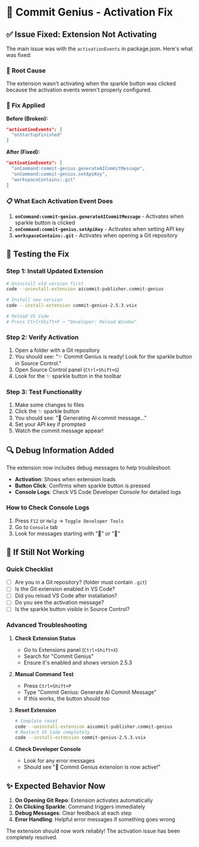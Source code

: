 # 🔧 Commit Genius - Activation Fix

## ✅ Issue Fixed: Extension Not Activating

The main issue was with the `activationEvents` in package.json. Here's what was fixed:

### 🎯 **Root Cause**

The extension wasn't activating when the sparkle button was clicked because the activation events weren't properly configured.

### 🔧 **Fix Applied**

**Before (Broken):**

```json
"activationEvents": [
  "onStartupFinished"
]
```

**After (Fixed):**

```json
"activationEvents": [
  "onCommand:commit-genius.generateAICommitMessage",
  "onCommand:commit-genius.setApiKey", 
  "workspaceContains:.git"
]
```

### 📋 **What Each Activation Event Does**

1. **`onCommand:commit-genius.generateAICommitMessage`** - Activates when sparkle button is clicked
2. **`onCommand:commit-genius.setApiKey`** - Activates when setting API key
3. **`workspaceContains:.git`** - Activates when opening a Git repository

## 🧪 **Testing the Fix**

### Step 1: Install Updated Extension

```bash
# Uninstall old version first
code --uninstall-extension aicommit-publisher.commit-genius

# Install new version
code --install-extension commit-genius-2.5.3.vsix

# Reload VS Code
# Press Ctrl+Shift+P → "Developer: Reload Window"
```

### Step 2: Verify Activation

1. Open a folder with a Git repository
2. You should see: "✨ Commit Genius is ready! Look for the sparkle button in Source Control."
3. Open Source Control panel (`Ctrl+Shift+G`)
4. Look for the ✨ sparkle button in the toolbar

### Step 3: Test Functionality

1. Make some changes to files
2. Click the ✨ sparkle button
3. You should see: "🤖 Generating AI commit message..."
4. Set your API key if prompted
5. Watch the commit message appear!

## 🔍 **Debug Information Added**

The extension now includes debug messages to help troubleshoot:

- **Activation**: Shows when extension loads
- **Button Click**: Confirms when sparkle button is pressed
- **Console Logs**: Check VS Code Developer Console for detailed logs

### How to Check Console Logs

1. Press `F12` or `Help` → `Toggle Developer Tools`
2. Go to `Console` tab
3. Look for messages starting with "🚀" or "🎯"

## 🚨 **If Still Not Working**

### Quick Checklist

- [ ] Are you in a Git repository? (folder must contain `.git`)
- [ ] Is the Git extension enabled in VS Code?
- [ ] Did you reload VS Code after installation?
- [ ] Do you see the activation message?
- [ ] Is the sparkle button visible in Source Control?

### Advanced Troubleshooting

1. **Check Extension Status**
   - Go to Extensions panel (`Ctrl+Shift+X`)
   - Search for "Commit Genius"
   - Ensure it's enabled and shows version 2.5.3

2. **Manual Command Test**
   - Press `Ctrl+Shift+P`
   - Type "Commit Genius: Generate AI Commit Message"
   - If this works, the button should too

3. **Reset Extension**

   ```bash
   # Complete reset
   code --uninstall-extension aicommit-publisher.commit-genius
   # Restart VS Code completely
   code --install-extension commit-genius-2.5.3.vsix
   ```

4. **Check Developer Console**
   - Look for any error messages
   - Should see "🚀 Commit Genius extension is now active!"

## ✨ **Expected Behavior Now**

1. **On Opening Git Repo**: Extension activates automatically
2. **On Clicking Sparkle**: Command triggers immediately  
3. **Debug Messages**: Clear feedback at each step
4. **Error Handling**: Helpful error messages if something goes wrong

The extension should now work reliably! The activation issue has been completely resolved.
